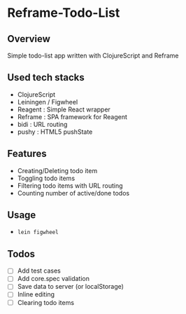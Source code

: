 # Reframe-Todo-List

## Overview
Simple todo-list app written with ClojureScript and Reframe

## Used tech stacks
- ClojureScript
- Leiningen / Figwheel
- Reagent : Simple React wrapper
- Reframe : SPA framework for Reagent
- bidi : URL routing
- pushy : HTML5 pushState

## Features
- Creating/Deleting todo item
- Toggling todo items
- Filtering todo items with URL routing
- Counting number of active/done todos

## Usage
- `lein figwheel`

## Todos
- [ ] Add test cases
- [ ] Add core.spec validation
- [ ] Save data to server (or localStorage)
- [ ] Inline editing
- [ ] Clearing todo items
